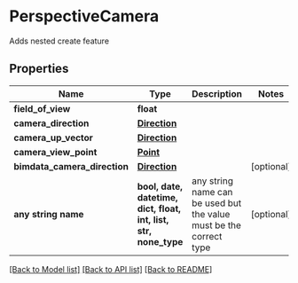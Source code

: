 # PerspectiveCamera

Adds nested create feature

## Properties
Name | Type | Description | Notes
------------ | ------------- | ------------- | -------------
**field_of_view** | **float** |  | 
**camera_direction** | [**Direction**](Direction.md) |  | 
**camera_up_vector** | [**Direction**](Direction.md) |  | 
**camera_view_point** | [**Point**](Point.md) |  | 
**bimdata_camera_direction** | [**Direction**](Direction.md) |  | [optional] 
**any string name** | **bool, date, datetime, dict, float, int, list, str, none_type** | any string name can be used but the value must be the correct type | [optional]

[[Back to Model list]](../README.md#documentation-for-models) [[Back to API list]](../README.md#documentation-for-api-endpoints) [[Back to README]](../README.md)


